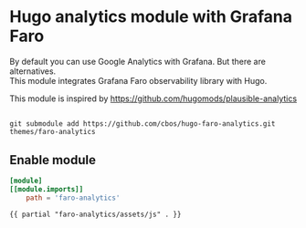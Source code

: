 # Hugo analytics module with Grafana Faro

By default you can use Google Analytics with Grafana. But there are alternatives.   
This module integrates Grafana Faro observability library with Hugo.

This module is inspired by https://github.com/hugomods/plausible-analytics

##
```shell
git submodule add https://github.com/cbos/hugo-faro-analytics.git themes/faro-analytics
```

## Enable module

```toml
[module]
[[module.imports]]
    path = 'faro-analytics'
```


```
{{ partial "faro-analytics/assets/js" . }}
```
